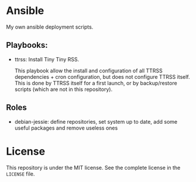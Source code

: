 # Ansible

My own ansible deployment scripts.

## Playbooks:
  
- ttrss: Install Tiny Tiny RSS.
  
  This playbook allow the install and configuration of all TTRSS dependencies + cron configuration, but does not configure TTRSS itself.
  This is done by TTRSS itself for a first launch, or by backup/restore scripts (which are not in this repository).

## Roles

- debian-jessie: define repositories, set system up to date, add some useful packages and remove useless ones

# License

This repository is under the MIT license. See the complete license in the `LICENSE` file.
